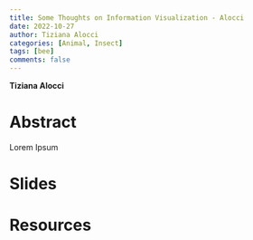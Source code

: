 ```yaml
---
title: Some Thoughts on Information Visualization - Alocci
date: 2022-10-27
author: Tiziana Alocci
categories: [Animal, Insect]
tags: [bee]
comments: false
---
```


**Tiziana Alocci**

# Abstract 

Lorem Ipsum

# Slides

# Resources